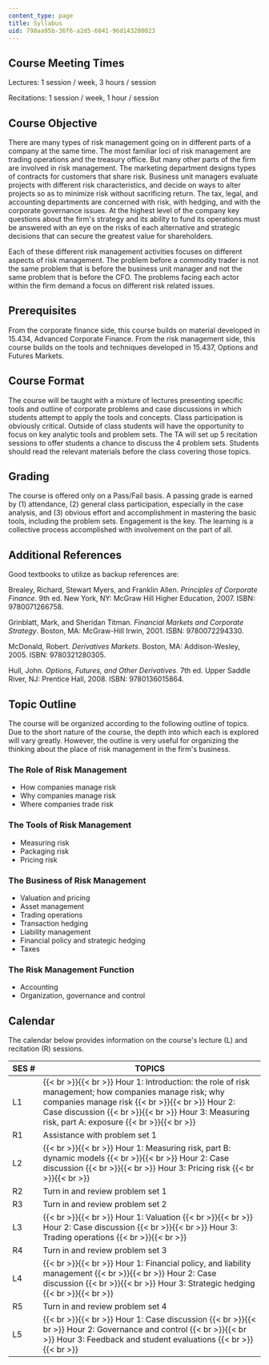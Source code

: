 ```yaml
---
content_type: page
title: Syllabus
uid: 798aa95b-36f6-a2d5-6041-96d143280023
---
```


Course Meeting Times
--------------------

Lectures: 1 session / week, 3 hours / session

Recitations: 1 session / week, 1 hour / session

Course Objective
----------------

There are many types of risk management going on in different parts of a company at the same time. The most familiar loci of risk management are trading operations and the treasury office. But many other parts of the firm are involved in risk management. The marketing department designs types of contracts for customers that share risk. Business unit managers evaluate projects with different risk characteristics, and decide on ways to alter projects so as to minimize risk without sacrificing return. The tax, legal, and accounting departments are concerned with risk, with hedging, and with the corporate governance issues. At the highest level of the company key questions about the firm's strategy and its ability to fund its operations must be answered with an eye on the risks of each alternative and strategic decisions that can secure the greatest value for shareholders.

Each of these different risk management activities focuses on different aspects of risk management. The problem before a commodity trader is not the same problem that is before the business unit manager and not the same problem that is before the CFO. The problems facing each actor within the firm demand a focus on different risk related issues.

Prerequisites
-------------

From the corporate finance side, this course builds on material developed in 15.434, Advanced Corporate Finance. From the risk management side, this course builds on the tools and techniques developed in 15.437, Options and Futures Markets.

Course Format
-------------

The course will be taught with a mixture of lectures presenting specific tools and outline of corporate problems and case discussions in which students attempt to apply the tools and concepts. Class participation is obviously critical. Outside of class students will have the opportunity to focus on key analytic tools and problem sets. The TA will set up 5 recitation sessions to offer students a chance to discuss the 4 problem sets. Students should read the relevant materials before the class covering those topics.

Grading
-------

The course is offered only on a Pass/Fail basis. A passing grade is earned by (1) attendance, (2) general class participation, especially in the case analysis, and (3) obvious effort and accomplishment in mastering the basic tools, including the problem sets. Engagement is the key. The learning is a collective process accomplished with involvement on the part of all.

Additional References
---------------------

Good textbooks to utilize as backup references are:

Brealey, Richard, Stewart Myers, and Franklin Allen. _Principles of Corporate Finance_. 9th ed. New York, NY: McGraw Hill Higher Education, 2007. ISBN: 9780071266758.

Grinblatt, Mark, and Sheridan Titman. _Financial Markets and Corporate Strategy_. Boston, MA: McGraw-Hill Irwin, 2001. ISBN: 9780072294330.

McDonald, Robert. _Derivatives Markets_. Boston, MA: Addison-Wesley, 2005. ISBN: 9780321280305.

Hull, John. _Options, Futures, and Other Derivatives_. 7th ed. Upper Saddle River, NJ: Prentice Hall, 2008. ISBN: 9780136015864.

Topic Outline
-------------

The course will be organized according to the following outline of topics. Due to the short nature of the course, the depth into which each is explored will vary greatly. However, the outline is very useful for organizing the thinking about the place of risk management in the firm's business.

### The Role of Risk Management

*   How companies manage risk
*   Why companies manage risk
*   Where companies trade risk

### The Tools of Risk Management

*   Measuring risk
*   Packaging risk
*   Pricing risk

### The Business of Risk Management

*   Valuation and pricing
*   Asset management
*   Trading operations
*   Transaction hedging
*   Liability management
*   Financial policy and strategic hedging
*   Taxes

### The Risk Management Function

*   Accounting
*   Organization, governance and control

Calendar
--------

The calendar below provides information on the course's lecture (L) and recitation (R) sessions.

| SES # | TOPICS |
| --- | --- |
| L1 |  {{< br >}}{{< br >}} Hour 1: Introduction: the role of risk management; how companies manage risk; why companies manage risk {{< br >}}{{< br >}} Hour 2: Case discussion {{< br >}}{{< br >}} Hour 3: Measuring risk, part A: exposure {{< br >}}{{< br >}}  |
| R1 | Assistance with problem set 1 |
| L2 |  {{< br >}}{{< br >}} Hour 1: Measuring risk, part B: dynamic models {{< br >}}{{< br >}} Hour 2: Case discussion {{< br >}}{{< br >}} Hour 3: Pricing risk {{< br >}}{{< br >}}  |
| R2 | Turn in and review problem set 1 |
| R3 | Turn in and review problem set 2 |
| L3 |  {{< br >}}{{< br >}} Hour 1: Valuation {{< br >}}{{< br >}} Hour 2: Case discussion {{< br >}}{{< br >}} Hour 3: Trading operations {{< br >}}{{< br >}}  |
| R4 | Turn in and review problem set 3 |
| L4 |  {{< br >}}{{< br >}} Hour 1: Financial policy, and liability management {{< br >}}{{< br >}} Hour 2: Case discussion {{< br >}}{{< br >}} Hour 3: Strategic hedging {{< br >}}{{< br >}}  |
| R5 | Turn in and review problem set 4 |
| L5 |  {{< br >}}{{< br >}} Hour 1: Case discussion {{< br >}}{{< br >}} Hour 2: Governance and control {{< br >}}{{< br >}} Hour 3: Feedback and student evaluations {{< br >}}{{< br >}}